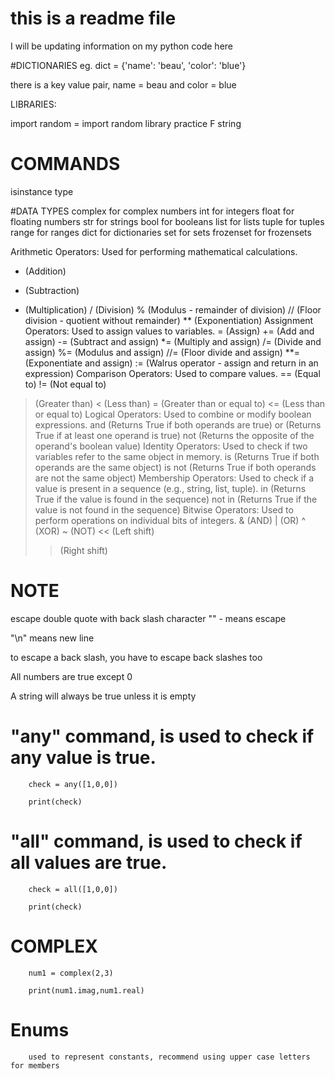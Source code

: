 # this is a readme file

I will be updating information on my python code here

#DICTIONARIES
 eg. dict = {'name': 'beau', 'color': 'blue'}

 there is a key value pair, 
 name = beau and 
 color = blue


LIBRARIES:

import random = import random library
practice F string

# COMMANDS
isinstance
type  

#DATA TYPES
complex for complex numbers
int for integers
float for floating numbers
str for strings
bool for booleans
list for lists
tuple for tuples
range for ranges
dict for dictionaries
set for sets
frozenset for frozensets


Arithmetic Operators:
Used for performing mathematical calculations.
+ (Addition)
- (Subtraction)
* (Multiplication)
/ (Division)
% (Modulus - remainder of division)
// (Floor division - quotient without remainder)
** (Exponentiation)
Assignment Operators:
Used to assign values to variables.
= (Assign)
+= (Add and assign)
-= (Subtract and assign)
*= (Multiply and assign)
/= (Divide and assign)
%= (Modulus and assign)
//= (Floor divide and assign)
**= (Exponentiate and assign)
:= (Walrus operator - assign and return in an expression)
Comparison Operators:
Used to compare values.
== (Equal to)
!= (Not equal to)
> (Greater than)
< (Less than)
>= (Greater than or equal to)
<= (Less than or equal to)
Logical Operators:
Used to combine or modify boolean expressions.
and (Returns True if both operands are true)
or (Returns True if at least one operand is true)
not (Returns the opposite of the operand's boolean value)
Identity Operators:
Used to check if two variables refer to the same object in memory.
is (Returns True if both operands are the same object)
is not (Returns True if both operands are not the same object)
Membership Operators:
Used to check if a value is present in a sequence (e.g., string, list, tuple).
in (Returns True if the value is found in the sequence)
not in (Returns True if the value is not found in the sequence)
Bitwise Operators:
Used to perform operations on individual bits of integers.
& (AND)
| (OR)
^ (XOR)
~ (NOT)
<< (Left shift)
>> (Right shift) 

# NOTE
escape double quote with back slash character "\" - means escape

"\n" means new line

to escape a back slash, you have to escape back slashes too

All numbers are true except 0

A string will always be true unless it is empty

# "any" command, is used to check if any value is true.

        check = any([1,0,0])

        print(check)

# "all" command, is used to check if all values are true.

        check = all([1,0,0])

        print(check)

# COMPLEX

        num1 = complex(2,3)

        print(num1.imag,num1.real)

# Enums

        used to represent constants, recommend using upper case letters for members

